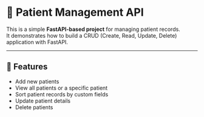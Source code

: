 # 🏥 Patient Management API

This is a simple **FastAPI-based project** for managing patient records.  
It demonstrates how to build a CRUD (Create, Read, Update, Delete) application with FastAPI.

---

## 🚀 Features
- Add new patients
- View all patients or a specific patient
- Sort patient records by custom fields
- Update patient details
- Delete patients
